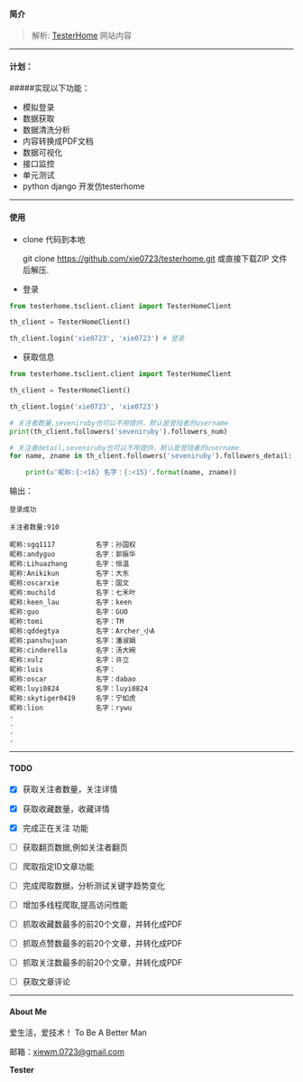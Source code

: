 #### 简介
>解析:  [TesterHome](https://testerhome.com/) 网站内容

---
#### 计划：
#####实现以下功能：

- 模拟登录 
- 数据获取
- 数据清洗分析
- 内容转换成PDF文档
- 数据可视化
- 接口监控
- 单元测试
- python django 开发仿testerhome

---
#### 使用
- clone 代码到本地
    
    git clone https://github.com/xie0723/testerhome.git
    或直接下载ZIP 文件后解压.
- 登录

```python
from testerhome.tsclient.client import TesterHomeClient

th_client = TesterHomeClient()

th_client.login('xie0723', 'xie0723') # 登录

```

- 获取信息
```python
from testerhome.tsclient.client import TesterHomeClient

th_client = TesterHomeClient()

th_client.login('xie0723', 'xie0723') 

# 关注者数量,seveniruby也可以不用提供，默认是登陆者的username
print(th_client.followers('seveniruby').followers_num) 

# 关注者detail,seveniruby也可以不用提供，默认是登陆者的username
for name, zname in th_client.followers('seveniruby').followers_detail:  

    print(u'昵称:{:<16} 名字：{:<15}'.format(name, zname))

```
输出：

```text
登录成功

关注者数量:910

昵称:sgq1117          名字：孙国权            
昵称:andyguo          名字：郭振华            
昵称:Lihuazhang       名字：恒温             
昵称:Anikikun         名字：大东             
昵称:oscarxie         名字：国文             
昵称:muchild          名字：七禾叶            
昵称:keen_lau         名字：keen           
昵称:guo              名字：GUO            
昵称:tomi             名字：TM             
昵称:qddegtya         名字：Archer_小A      
昵称:panshujuan       名字：潘淑娟            
昵称:cinderella       名字：汤大碗            
昵称:xulz             名字：许立             
昵称:luis             名字：               
昵称:oscar            名字：dabao          
昵称:luyi0824         名字：luyi0824       
昵称:skytiger0419     名字：宁如虎            
昵称:lion             名字：rywu           
.
.
.
.
```
---
#### TODO
- [x] 获取关注者数量，关注详情
- [x] 获取收藏数量，收藏详情
- [x] 完成正在关注 功能
- [ ] 获取翻页数据,例如关注者翻页
- [ ] 爬取指定ID文章功能
- [ ] 完成爬取数据，分析测试关键字趋势变化
- [ ] 增加多线程爬取,提高访问性能
- [ ] 抓取收藏数最多的前20个文章，并转化成PDF
- [ ] 抓取点赞数最多的前20个文章，并转化成PDF
- [ ] 抓取关注数最多的前20个文章，并转化成PDF
- [ ] 获取文章评论


---
#### About Me
爱生活，爱技术！ To  Be  A  Better  Man

邮箱：xiewm.0723@gmail.com

**Tester**






